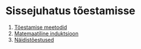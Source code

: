 # Sissejuhatus tõestamisse

1. [Tõestamise meetodid](4-1-tõestamise-meetodid.md)
2. [Matemaatiline induktsioon](4-2-matemaatiline-induktsioon.md)
3. [Näidistõestused](4-3-näidistõestused.md)